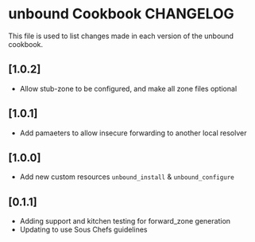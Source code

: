 # unbound Cookbook CHANGELOG

This file is used to list changes made in each version of the unbound cookbook.

## [1.0.2]

- Allow stub-zone to be configured, and make all zone files optional

## [1.0.1]

- Add pamaeters to allow insecure forwarding to another local resolver

## [1.0.0]

- Add new custom resources `unbound_install` & `unbound_configure`

## [0.1.1]

- Adding support and kitchen testing for forward_zone generation
- Updating to use Sous Chefs guidelines
